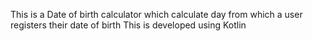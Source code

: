 This is a Date of birth calculator which calculate day from which a user registers their date of birth
This is developed using Kotlin
